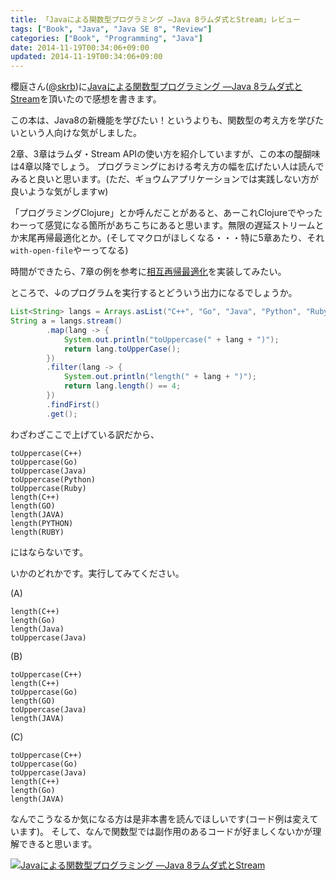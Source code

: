 ```yaml
---
title: 「Javaによる関数型プログラミング ―Java 8ラムダ式とStream」レビュー
tags: ["Book", "Java", "Java SE 8", "Review"]
categories: ["Book", "Programming", "Java"]
date: 2014-11-19T00:34:06+09:00
updated: 2014-11-19T00:34:06+09:00
---
```


櫻庭さん([@skrb](https://twitter.com/skrb))に[Javaによる関数型プログラミング ―Java 8ラムダ式とStream](http://www.amazon.co.jp/Java%E3%81%AB%E3%82%88%E3%82%8B%E9%96%A2%E6%95%B0%E5%9E%8B%E3%83%97%E3%83%AD%E3%82%B0%E3%83%A9%E3%83%9F%E3%83%B3%E3%82%B0-%E2%80%95Java-8%E3%83%A9%E3%83%A0%E3%83%80%E5%BC%8F%E3%81%A8Stream-Venkat-Subramaniam/dp/4873117046%3FSubscriptionId%3DAKIAJ7Y2FDFBWLT5HCQA%26tag%3Dikam-22%26linkCode%3Dsp1%26camp%3D2025%26creative%3D165953%26creativeASIN%3D4873117046)を頂いたので感想を書きます。

この本は、Java8の新機能を学びたい！というよりも、関数型の考え方を学びたいという人向けな気がしました。

2章、3章はラムダ・Stream APIの使い方を紹介していますが、この本の醍醐味は4章以降でしょう。
プログラミングにおける考え方の幅を広げたい人は読んでみると良いと思います。(ただ、ギョウムアプリケーションでは実践しない方が良いような気がしますw)

「プログラミングClojure」とか呼んだことがあると、あーこれClojureでやったわーって感覚になる箇所があちこちにあると思います。無限の遅延ストリームとか末尾再帰最適化とか。(そしてマクロがほしくなる・・・特に5章あたり、それ`with-open-file`やーってなる)

時間ができたら、7章の例を参考に[相互再帰最適化](http://blog.ik.am/#/entries/29)を実装してみたい。


ところで、↓のプログラムを実行するとどういう出力になるでしょうか。

``` java
List<String> langs = Arrays.asList("C++", "Go", "Java", "Python", "Ruby");
String a = langs.stream()
        .map(lang -> {
            System.out.println("toUppercase(" + lang + ")");
            return lang.toUpperCase();
        })
        .filter(lang -> {
            System.out.println("length(" + lang + ")");
            return lang.length() == 4;
        })
        .findFirst()
        .get();
```

わざわざここで上げている訳だから、

```
toUppercase(C++)
toUppercase(Go)
toUppercase(Java)
toUppercase(Python)
toUppercase(Ruby)
length(C++)
length(GO)
length(JAVA)
length(PYTHON)
length(RUBY)
```

にはならないです。

いかのどれかです。実行してみてください。

(A)
```
length(C++)
length(Go)
length(Java)
toUppercase(Java)
```

(B)
```
toUppercase(C++)
length(C++)
toUppercase(Go)
length(GO)
toUppercase(Java)
length(JAVA)
```

(C)
```
toUppercase(C++)
toUppercase(Go)
toUppercase(Java)
length(C++)
length(Go)
length(JAVA)
```

なんでこうなるか気になる方は是非本書を読んでほしいです(コード例は変えています)。
そして、なんで関数型では副作用のあるコードが好ましくないかが理解できると思います。

<a href="http://www.amazon.co.jp/Java%E3%81%AB%E3%82%88%E3%82%8B%E9%96%A2%E6%95%B0%E5%9E%8B%E3%83%97%E3%83%AD%E3%82%B0%E3%83%A9%E3%83%9F%E3%83%B3%E3%82%B0-%E2%80%95Java-8%E3%83%A9%E3%83%A0%E3%83%80%E5%BC%8F%E3%81%A8Stream-Venkat-Subramaniam/dp/4873117046%3FSubscriptionId%3DAKIAJ7Y2FDFBWLT5HCQA%26tag%3Dikam-22%26linkCode%3Dsp1%26camp%3D2025%26creative%3D165953%26creativeASIN%3D4873117046"><img src="http://ecx.images-amazon.com/images/I/41aZ-lQtWmL._SL160_.jpg" title="Javaによる関数型プログラミング ―Java 8ラムダ式とStream"></a>
